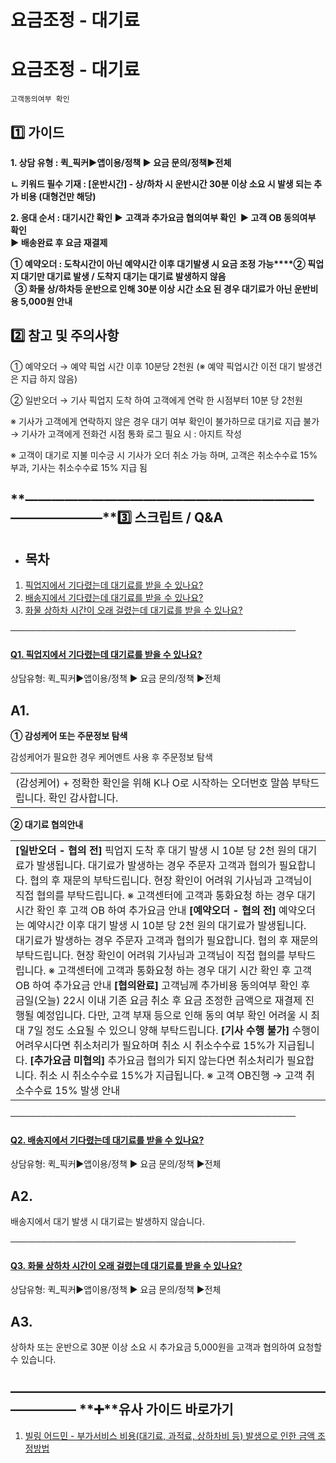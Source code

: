 # 요금조정 - 대기료

**요금조정 - 대기료**
==============

```
고객동의여부 확인
```

**1️⃣ 가이드**
-----------

**1. 상담 유형 : 퀵\_픽커▶앱이용/정책 ▶ 요금 문의/정책▶전체**

**ㄴ 키워드 필수 기재 : [운반시간] - 상/하차 시 운반시간 30분 이상 소요 시 발생 되는 추가 비용 (대형건만 해당)**

**2. 응대 순서 : 대기시간 확인 ▶** **고객과 추가요금 협의여부 확인  ▶ 고객 OB 동의여부 확인   
▶ 배송완료 후 요금 재결제**

**① 예약오더 : 도착시간이 아닌 예약시간 이후 대기발생 시 요금 조정 가능****② 픽업지 대기만 대기료 발생 / 도착지 대기는 대기료 발생하지 않음  
  ③ 화물 상/하차등 운반으로 인해 30분 이상 시간 소요 된 경우 대기료가 아닌 운반비용 5,000원 안내**

**2️⃣ 참고 및 주의사항**
-----------------

① 예약오더 → 예약 픽업 시간 이후 10분당 2천원 (※ 예약 픽업시간 이전 대기 발생건은 지급 하지 않음)

② 일반오더 → 기사 픽업지 도착 하여 고객에게 연락 한 시점부터 10분 당 2천원

※ 기사가 고객에게 연락하지 않은 경우 대기 여부 확인이 불가하므로 대기료 지급 불가 → 기사가 고객에게 전화건 시점 통화 로그 필요 시 : 아지트 작성

※ 고객이 대기로 지불 미수긍 시 기사가 오더 취소 가능 하며, 고객은 취소수수료 15% 부과, 기사는 취소수수료 15% 지급 됨

**―****―****―****―****―****―****―****―****―****―****―****―****―****―****―****―****―****―****―****―****―****―****―****―****―****―****―****―****―****3️⃣ 스크립트 / Q&A**
-------------------------------------------------------------------------------------------------------------------------------------------------------------------

* **목차**
  ------

1. [픽업지에서 기다렸는데 대기료를 받을 수 있나요?](#01HS824H0FW4ARX3993D76B8A7)
2. [배송지에서 기다렸는데 대기료를 받을 수 있나요?](#01HS826CGV82F25WH5XADDM4RQ)
3. [화물 상하차 시간이 오래 걸렸는데 대기료를 받을 수 있나요?](#01HS827B0TW101DPT8DXAQPG49)

**──────────────────────────────────────────────**

#### [**Q1. 픽업지에서 기다렸는데 대기료를 받을 수 있나요?**](#h_01JB0RZ4PBW3Q8BPAHC42DNQDN)

상담유형: 퀵\_픽커▶앱이용/정책 ▶ 요금 문의/정책 ▶전체

**A1.**
-------

**① 감성케어 또는 주문정보 탐색**

감성케어가 필요한 경우 케어멘트 사용 후 주문정보 탐색

|  |
| --- |
| (감성케어) + 정확한 확인을 위해 K나 O로 시작하는 오더번호 말씀 부탁드립니다.    확인 감사합니다. |

****② 대기료 협의안내****

|  |
| --- |
| **[일반오더 - 협의 전]**  픽업지 도착 후 대기 발생 시 10분 당 2천 원의 대기료가 발생됩니다.  대기료가 발생하는 경우 주문자 고객과 협의가 필요합니다. 협의 후 재문의 부탁드립니다. 현장 확인이 어려워 기사님과 고객님이 직접 협의를 부탁드립니다.  ※ 고객센터에 고객과 통화요청 하는 경우 대기 시간 확인 후 고객 OB 하여 추가요금 안내    **[예약오더 - 협의 전]**  예약오더는 예약시간 이후 대기 발생 시 10분 당 2천 원의 대기료가 발생됩니다.   대기료가 발생하는 경우 주문자 고객과 협의가 필요합니다. 협의 후 재문의 부탁드립니다. 현장 확인이 어려워 기사님과 고객님이 직접 협의를 부탁드립니다.  ※ 고객센터에 고객과 통화요청 하는 경우 대기 시간 확인 후 고객 OB 하여 추가요금 안내  **[협의완료]**  고객님께 추가비용 동의여부 확인 후 금일(오늘) 22시 이내 기존 요금 취소 후 요금 조정한 금액으로 재결제 진행될 예정입니다.  다만, 고객 부재 등으로 인해 동의 여부 확인 어려울 시 최대 7일 정도 소요될 수 있으니 양해 부탁드립니다.    **[기사 수행 불가]**  수행이 어려우시다면 취소처리가 필요하며 취소 시 취소수수료 15%가 지급됩니다.    **[추가요금 미협의]**  추가요금 협의가 되지 않는다면 취소처리가 필요합니다. 취소 시 취소수수료 15%가 지급됩니다.  ※ 고객 OB진행 → 고객 취소수수료 15% 발생 안내 |

──────────────────────────────────────────────

#### [**Q2. 배송지에서 기다렸는데 대기료를 받을 수 있나요?**](#h_01JB0RZ4PBW3Q8BPAHC42DNQDN)

상담유형: 퀵\_픽커▶앱이용/정책 ▶ 요금 문의/정책 ▶전체

**A2.**
-------

배송지에서 대기 발생 시 대기료는 발생하지 않습니다.

──────────────────────────────────────────────

#### [**Q3. 화물 상하차 시간이 오래 걸렸는데 대기료를 받을 수 있나요?**](#h_01JB0RZ4PBW3Q8BPAHC42DNQDN)

상담유형: 퀵\_픽커▶앱이용/정책 ▶ 요금 문의/정책 ▶전체

**A3.**
-------

상하차 또는 운반으로 30분 이상 소요 시 추가요금 5,000원을 고객과 협의하여 요청할 수 있습니다.

**―****―****―****―****―****―****―****―****―****―****―****―****―****―****―****―****―****―****―****―****―****―****―****―****―****―****―****―****―** **➕****유사 가이드 바로가기**
----------------------------------------------------------------------------------------------------------------------------------------------------------------------

1. [빌링 어드민 - 부가서비스 비용(대기료, 과적료, 상하차비 등) 발생으로 인한 금액 조정방법](https://kakaomobilitysupport.zendesk.com/hc/ko/articles/30025696371481-%EB%B9%8C%EB%A7%81-%EC%96%B4%EB%93%9C%EB%AF%BC-%EB%B6%80%EA%B0%80%EC%84%9C%EB%B9%84%EC%8A%A4-%EB%B9%84%EC%9A%A9-%EB%8C%80%EA%B8%B0%EB%A3%8C-%EA%B3%BC%EC%A0%81%EB%A3%8C-%EC%83%81%ED%95%98%EC%B0%A8%EB%B9%84-%EB%93%B1-%EB%B0%9C%EC%83%9D%EC%9C%BC%EB%A1%9C-%EC%9D%B8%ED%95%9C-%EA%B8%88%EC%95%A1-%EC%A1%B0%EC%A0%95%EB%B0%A9%EB%B2%95)